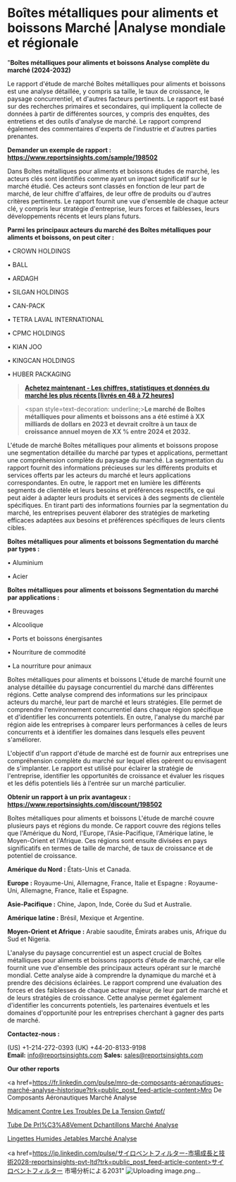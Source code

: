 # Boîtes métalliques pour aliments et boissons Marché |Analyse mondiale et régionale

"<strong>Boîtes métalliques pour aliments et boissons Analyse complète du marché (2024-2032)</strong>

Le rapport d'étude de marché Boîtes métalliques pour aliments et boissons est une analyse détaillée, y compris sa taille, le taux de croissance, le paysage concurrentiel, et d'autres facteurs pertinents. Le rapport est basé sur des recherches primaires et secondaires, qui impliquent la collecte de données à partir de différentes sources, y compris des enquêtes, des entretiens et des outils d'analyse de marché. Le rapport comprend également des commentaires d'experts de l'industrie et d'autres parties prenantes.

<strong>Demander un exemple de rapport : </strong><strong><a href=https://www.reportsinsights.com/sample/198502>https://www.reportsinsights.com/sample/198502</a></strong>

Dans Boîtes métalliques pour aliments et boissons études de marché, les acteurs clés sont identifiés comme ayant un impact significatif sur le marché étudié. Ces acteurs sont classés en fonction de leur part de marché, de leur chiffre d'affaires, de leur offre de produits ou d'autres critères pertinents. Le rapport fournit une vue d'ensemble de chaque acteur clé, y compris leur stratégie d'entreprise, leurs forces et faiblesses, leurs développements récents et leurs plans futurs.

<strong>Parmi les principaux acteurs du marché des Boîtes métalliques pour aliments et boissons, on peut citer :</strong>

• CROWN HOLDINGS

• BALL

• ARDAGH

• SILGAN HOLDINGS

• CAN-PACK

• TETRA LAVAL INTERNATIONAL

• CPMC HOLDINGS

• KIAN JOO

• KINGCAN HOLDINGS

• HUBER PACKAGING

<blockquote><a href=https://reportsinsights.com/buynow/198502><span style=text-decoration: underline;><strong>Achetez maintenant - Les chiffres, statistiques et données du marché les plus récents [livrés en 48 à 72 heures]</strong></span></a></blockquote>
<blockquote>
<div class=group w-full text-gray-800 dark:text-gray-100 border-b border-black/10 dark:border-gray-900/50 bg-gray-50 dark:bg-[#444654]>
<div class=flex p-4 gap-4 text-base md:gap-6 md:max-w-2xl lg:max-w-xl xl:max-w-3xl md:py-6 lg:px-0 m-auto>
<div class=relative flex flex-col w-[calc(100%-50px)] gap-1 md:gap-3 lg:w-[calc(100%-115px)]>
<div class=flex flex-grow flex-col gap-3>
<div class=min-h-[20px] flex flex-col items-start gap-4 whitespace-pre-wrap break-words>
<div class=result-streaming markdown prose w-full break-words dark:prose-invert light>

<span style=text-decoration: underline;><strong>Le marché de Boîtes métalliques pour aliments et boissons ans a été estimé à XX milliards de dollars en 2023 et devrait croître à un taux de croissance annuel moyen de XX % entre 2024 et 2032.</strong></span>

</div>
</div>
</div>
</div>
</div>
</div></blockquote>
L'étude de marché Boîtes métalliques pour aliments et boissons propose une segmentation détaillée du marché par types et applications, permettant une compréhension complète du paysage du marché. La segmentation du rapport fournit des informations précieuses sur les différents produits et services offerts par les acteurs du marché et leurs applications correspondantes. En outre, le rapport met en lumière les différents segments de clientèle et leurs besoins et préférences respectifs, ce qui peut aider à adapter leurs produits et services à des segments de clientèle spécifiques. En tirant parti des informations fournies par la segmentation du marché, les entreprises peuvent élaborer des stratégies de marketing efficaces adaptées aux besoins et préférences spécifiques de leurs clients cibles.

<strong>Boîtes métalliques pour aliments et boissons Segmentation du marché par types :</strong>

• Aluminium

• Acier

<strong>Boîtes métalliques pour aliments et boissons Segmentation du marché par applications :</strong>

• Breuvages

• Alcoolique

• Ports et boissons énergisantes

• Nourriture de commodité

• La nourriture pour animaux

Boîtes métalliques pour aliments et boissons L'étude de marché fournit une analyse détaillée du paysage concurrentiel du marché dans différentes régions. Cette analyse comprend des informations sur les principaux acteurs du marché, leur part de marché et leurs stratégies. Elle permet de comprendre l'environnement concurrentiel dans chaque région spécifique et d'identifier les concurrents potentiels. En outre, l'analyse du marché par région aide les entreprises à comparer leurs performances à celles de leurs concurrents et à identifier les domaines dans lesquels elles peuvent s'améliorer.

L'objectif d'un rapport d'étude de marché est de fournir aux entreprises une compréhension complète du marché sur lequel elles opèrent ou envisagent de s'implanter. Le rapport est utilisé pour éclairer la stratégie de l'entreprise, identifier les opportunités de croissance et évaluer les risques et les défis potentiels liés à l'entrée sur un marché particulier.

<strong>Obtenir un rapport à un prix avantageux : <a href=https://www.reportsinsights.com/discount/198502>https://www.reportsinsights.com/discount/198502</a></strong>

Boîtes métalliques pour aliments et boissons L'étude de marché couvre plusieurs pays et régions du monde. Ce rapport couvre des régions telles que l'Amérique du Nord, l'Europe, l'Asie-Pacifique, l'Amérique latine, le Moyen-Orient et l'Afrique. Ces régions sont ensuite divisées en pays significatifs en termes de taille de marché, de taux de croissance et de potentiel de croissance.

<strong>Amérique du Nord :</strong> États-Unis et Canada.

<strong>Europe :</strong> Royaume-Uni, Allemagne, France, Italie et Espagne : Royaume-Uni, Allemagne, France, Italie et Espagne.

<strong>Asie-Pacifique :</strong> Chine, Japon, Inde, Corée du Sud et Australie.

<strong>Amérique latine :</strong> Brésil, Mexique et Argentine.

<strong>Moyen-Orient et Afrique :</strong> Arabie saoudite, Émirats arabes unis, Afrique du Sud et Nigeria.

L'analyse du paysage concurrentiel est un aspect crucial de Boîtes métalliques pour aliments et boissons rapports d'étude de marché, car elle fournit une vue d'ensemble des principaux acteurs opérant sur le marché mondial. Cette analyse aide à comprendre la dynamique du marché et à prendre des décisions éclairées. Le rapport comprend une évaluation des forces et des faiblesses de chaque acteur majeur, de leur part de marché et de leurs stratégies de croissance. Cette analyse permet également d'identifier les concurrents potentiels, les partenaires éventuels et les domaines d'opportunité pour les entreprises cherchant à gagner des parts de marché.

<strong>Contactez-nous :</strong>

(US) +1-214-272-0393
(UK) +44-20-8133-9198
<strong>Email:</strong> <a>info@reportsinsights.com</a>
<strong>Sales:</strong> <a>sales@reportsinsights.com</a>

<strong>Our other reports</strong>

<a href=https://fr.linkedin.com/pulse/mro-de-composants-aéronautiques-marché-analyse-historique?trk=public_post_feed-article-content>Mro De Composants Aéronautiques Marché Analyse</a>

<a href=https://www.linkedin.com/pulse/m%C3%A9dicament-contre-les-troubles-de-la-tension-gwtpf/>Mdicament Contre Les Troubles De La Tension Gwtpf/</a>

<a href=https://www.linkedin.com/pulse/tube-de-pr%C3%A9l%C3%A8vement-d%C3%A9chantillons-march%C3%A9s-sbowf/>Tube De Prl%C3%A8Vement Dchantillons Marché Analyse</a>

<a href=https://www.linkedin.com/pulse/lingettes-humides-jetables-march%C3%A9-rapport-2024-jmhmf/>Lingettes Humides Jetables Marché Analyse</a>

<a href=https://jp.linkedin.com/pulse/サイロベントフィルター-市場成長と技術2028-reportsinsights-pvt-ltd?trk=public_post_feed-article-content>サイロベントフィルター 市場分析による2031</a>"
![Uploading image.png…]()
